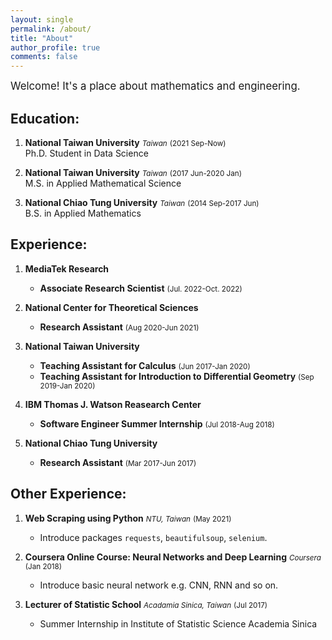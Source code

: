 ```yaml
---
layout: single
permalink: /about/
title: "About"
author_profile: true
comments: false
---
```


<big>Welcome! It's a place about mathematics and engineering.</big>

## Education:

1. <b>National Taiwan University</b> <small><i>Taiwan</i></small> <small>(2021 Sep-Now)</small><br>
   Ph.D. Student in Data Science

2.   <b>National Taiwan University</b> <small><i>Taiwan</i></small> <small>(2017 Jun-2020 Jan)</small><br>
   M.S. in Applied Mathematical Science

3. <b>National Chiao Tung University</b> <small><i>Taiwan</i></small> <small>(2014 Sep-2017 Jun)</small><br>
   B.S. in Applied Mathematics

## Experience:

1. <b>MediaTek Research</b><br>
   * <b>Associate Research Scientist</b> <small>(Jul. 2022-Oct. 2022)</small>

2. <b>National Center for Theoretical Sciences</b><br>
   * <b>Research Assistant</b> <small>(Aug 2020-Jun 2021)</small>

3. <b>National Taiwan University</b><br>
   * <b>Teaching Assistant for Calculus</b> <small>(Jun 2017-Jan 2020)</small>
   * <b>Teaching Assistant for Introduction to Differential Geometry</b> <small>(Sep 2019-Jan 2020)</small>

4. <b>IBM Thomas J. Watson Reasearch Center</b><br>
   * <b>Software Engineer Summer Internship</b> <small>(Jul 2018-Aug 2018)</small>

5. <b>National Chiao Tung University</b>
   * <b>Research Assistant</b> <small>(Mar 2017-Jun 2017)</small>

## Other Experience:
1. <b>Web Scraping using Python</b> <small><i>NTU, Taiwan</i></small> <small>(May 2021)</small>
    * Introduce packages  `requests`, `beautifulsoup`, `selenium`.

2. <b>Coursera Online Course: Neural Networks and Deep Learning</b> <small><i>Coursera</i></small> <small>(Jan 2018)</small>
    * Introduce basic neural network e.g. CNN, RNN and so on.

3. <b>Lecturer of Statistic School</b> <small><i>Acadamia Sinica, Taiwan</i></small> <small>(Jul 2017)</small>
    * Summer Internship in Institute of Statistic Science Academia Sinica

<!-- 4. <b>Summer course: Mathematics of Gravitational Radiation</b> <small><i>NCTS, Taiwan</i></small> <small>(Jul 2019)</small>
   * Introduce the mass loss formula that gave the first nonlinear theoretical verification of gravitational waves.

5. <b>Lecturer of Short Courses for Scientific Computing</b> <small><i>NCTS, Taiwan</i></small> <small>(Dec 2017)</small>
    * Introduce High-Performance numerical solvers. -->
